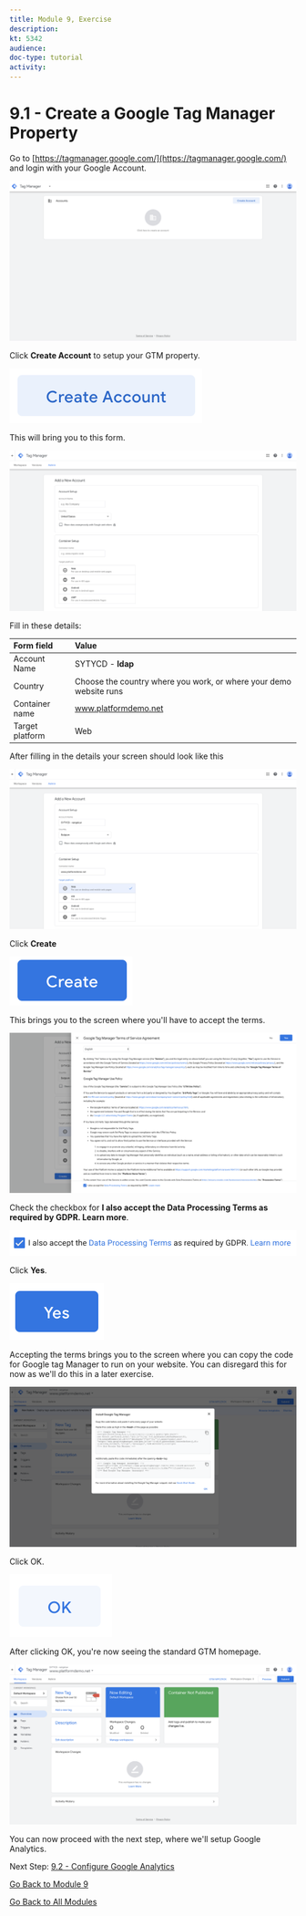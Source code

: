 ```yaml
---
title: Module 9, Exercise
description: 
kt: 5342
audience: 
doc-type: tutorial
activity: 
---
```


# 9.1 - Create a Google Tag Manager Property

Go to [https://tagmanager.google.com/](https://tagmanager.google.com/) and login with your Google Account.

![GTM Setup](./images/gtm-firsttime.png)

Click **Create Account** to setup your GTM property.

![GTM Setup](./images/gtm1-create-account-button.png)

This will bring you to this form.

![GTM Setup](./images/gtm1-create-account.png)

Fill in these details:

| Form field                | Value               |
|:-------------------------------------------| :------------------ |
|Account Name|SYTYCD - **ldap**|
|Country|Choose the country where you work, or where your demo website runs|
|Container name|www.platformdemo.net|
|Target platform|Web|

After filling in the details your screen should look like this

![GTM Setup](./images/gtm2-create-account.png)

Click **Create**

![GTM Setup](./images/gtm3-terms-create.png)

This brings you to the screen where you'll have to accept the terms.

![GTM Setup](./images/gtm3-terms.png)

Check the checkbox for **I also accept the Data Processing Terms as required by GDPR. Learn more**.

![GTM Setup](./images/gtm3-terms-checkbox.png)

Click **Yes**.

![GTM Setup](./images/gtm3-terms-checkbox-yes.png)

Accepting the terms brings you to the screen where you can copy the code for Google tag Manager to run on your website. You can disregard this for now as we'll do this in a later exercise.

![GTM Setup](./images/gtm4-getcode.png)

Click OK.

![GTM Setup](./images/gtm4-getcode-ok.png)

After clicking OK, you're now seeing the standard GTM homepage.

![GTM Setup](./images/gtmhome.png)

You can now proceed with the next step, where we'll setup Google Analytics.

Next Step: [9.2 - Configure Google Analytics](./ex2.md)

[Go Back to Module 9](./data-ingestion-using-google-tag-manager-and-google-analytics.md)

[Go Back to All Modules](../../README.md)
